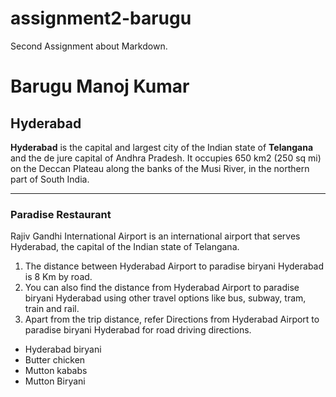 # assignment2-barugu
Second Assignment about Markdown.
# Barugu Manoj Kumar
## Hyderabad

**Hyderabad** is the capital and largest city of the Indian state of **Telangana** and the de jure capital of Andhra Pradesh. It occupies 650 km2 (250 sq mi) on the Deccan Plateau along the banks of the Musi River, in the northern part of South India.

***

### Paradise Restaurant

Rajiv Gandhi International Airport is an international airport that serves Hyderabad, the capital of the Indian state of Telangana.

1. The distance between Hyderabad Airport to paradise biryani Hyderabad is 8 Km by road. 
2. You can also find the distance from Hyderabad Airport to paradise biryani Hyderabad using other travel options like bus, subway, tram, train and rail.
3. Apart from the trip distance, refer Directions from Hyderabad Airport to paradise biryani Hyderabad for road driving directions.

- Hyderabad biryani
- Butter chicken
- Mutton kababs
- Mutton Biryani
